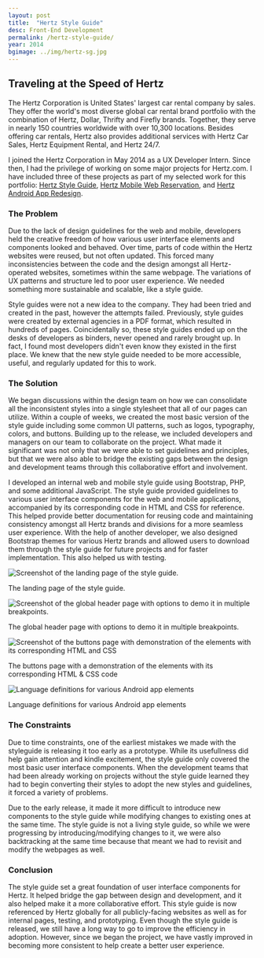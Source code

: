 ```yaml
---
layout: post
title:  "Hertz Style Guide"
desc: Front-End Development
permalink: /hertz-style-guide/
year: 2014
bgimage: ../img/hertz-sg.jpg
---
```

<div class="row">
	<div class="col-md-10 col-md-offset-1">
		<h2 class="heading wow fadeInUp">Traveling at the Speed of Hertz</h2>
		<p class="wow fadeInUp">The Hertz Corporation is United States' largest car rental company by sales. They offer the world's most diverse global car rental brand portfolio with the combination of Hertz, Dollar, Thrifty and Firefly brands. Together, they serve in nearly 150 countries worldwide with over 10,300 locations. Besides offering car rentals, Hertz also provides additional services with Hertz Car Sales, Hertz Equipment Rental, and Hertz 24/7.</p>
		<p class="wow fadeInUp">I joined the Hertz Corporation in May 2014 as a UX Developer Intern. Since then, I had the privilege of working on some major projects for Hertz.com. I have included three of these projects as part of my selected work for this portfolio: <a href="{{site.url}}/hertz-style-guide">Hertz Style Guide</a>, <a href="{{site.url}}/hertz-mobile-res">Hertz Mobile Web Reservation</a>, and <a href="{{site.url}}/hertz-app">Hertz Android App Redesign</a>.</p>
	</div>
</div>
<div class="row">
	<div class="col-md-8 col-md-offset-2">
		<h3 class="heading wow fadeInUp">The Problem</h3>
		<p class="wow fadeInUp">Due to the lack of design guidelines for the web and mobile, developers held the creative freedom of how various user interface elements and components looked and behaved. Over time, parts of code within the Hertz websites were reused, but not often updated. This forced many inconsistencies between the code and the design amongst all Hertz-operated websites, sometimes within the same webpage. The variations of UX patterns and structure led to poor user experience. We needed something more sustainable and scalable, like a style guide.</p>
		<p class="wow fadeInUp">Style guides were not a new idea to the company. They had been tried and created in the past, however the attempts failed. Previously, style guides were created by external agencies in a PDF format, which resulted in hundreds of pages. Coincidentally so, these style guides ended up on the desks of developers as binders, never opened and rarely brought up. In fact, I found most developers didn't even know they existed in the first place. We knew that the new style guide needed to be more accessible, useful, and regularly updated for this to work.</p>
	</div>
</div>
<div class="row">
	<div class="col-md-8 col-md-offset-2">
		<h3 class="heading wow fadeInUp">The Solution</h3>
		<p class="wow fadeInUp">We began discussions within the design team on how we can consolidate all the inconsistent styles into a single stylesheet that all of our pages can utilize. Within a couple of weeks, we created the most basic version of the style guide including some common UI patterns, such as logos, typography, colors, and buttons. Building up to the release, we included developers and managers on our team to collaborate on the project. What made it significant was not only that we were able to set guidelines and principles, but that we were also able to bridge the existing gaps between the design and development teams through this collaborative effort and involvement.</p>
		<p class="wow fadeInUp">I developed an internal web and mobile style guide using Bootstrap, PHP, and some additional JavaScript. The style guide provided guidelines to various user interface components for the web and mobile applications, accompanied by its corresponding code in HTML and CSS for reference. This helped provide better documentation for reusing code and maintaining consistency amongst all Hertz brands and divisions for a more seamless user experience. With the help of another developer, we also designed Bootstrap themes for various Hertz brands and allowed users to download them through the style guide for future projects and for faster implementation. This also helped us with testing.</p>
	</div>
</div>
<div class="row">
	<div class="col-md-12 wow fadeInUp shot">
		<img class="img-responsive" src="{{site.url}}/img/sg-ss1.jpg" alt="Screenshot of the landing page of the style guide."/>
		<p class="text-center">The landing page of the style guide.</p>
	</div>
</div>
<div class="row">
	<div class="col-md-12 wow fadeInUp shot">
		<img class="img-responsive" src="{{site.url}}/img/sg-ss2.jpg" alt="Screenshot of the global header page with options to demo it in multiple breakpoints."/>
		<p class="text-center">The global header page with options to demo it in multiple breakpoints.</p>
	</div>
</div>
<div class="row">
	<div class="col-md-12 wow fadeInUp shot">
		<img class="img-responsive" src="{{site.url}}/img/sg-ss3.jpg" alt="Screenshot of the buttons page with demonstration of the elements with its corresponding HTML and CSS"/>
		<p class="text-center">The buttons page with a demonstration of the elements with its corresponding HTML &amp; CSS code</p>
	</div>
</div>
<div class="row">
	<div class="col-md-12 wow fadeInUp shot">
		<img class="img-responsive" src="{{site.url}}/img/sg-ss4.jpg" alt="Language definitions for various Android app elements"/>
		<p class="text-center">Language definitions for various Android app elements</p>
	</div>
</div>
<div class="row">
	<div class="col-md-8 col-md-offset-2">
		<h3 class="heading wow fadeInUp">The Constraints</h3>
		<p class="wow fadeInUp">Due to time constraints, one of the earliest mistakes we made with the styleguide is releasing it too early as a prototype. While its usefullness did help gain attention and kindle excitement, the style guide only covered the most basic user interface components. When the development teams that had been already working on projects without the style guide learned they had to begin converting their styles to adopt the new styles and guidelines, it forced a variety of problems.</p>
		<p class="wow fadeInUp">Due to the early release, it made it more difficult to introduce new components to the style guide while modifying changes to existing ones at the same time. The style guide is not a living style guide, so while we were progressing by introducing/modifying changes to it, we were also backtracking at the same time because that meant we had to revisit and modify the webpages as well.
		</p>
	</div>
</div>
<div class="row">
	<div class="col-md-8 col-md-offset-2">
		<h3 class="heading wow fadeInUp">Conclusion</h3>
		<p class="wow fadeInUp">The style guide set a great foundation of user interface components for Hertz. It helped bridge the gap between design and development, and it also helped make it a more collaborative effort. This style guide is now referenced by Hertz globally for all publicly-facing websites as well as for internal pages, testing, and prototyping. Even though the style guide is released, we still have a long way to go to improve the efficiency in adoption. However, since we began the project, we have vastly improved in becoming more consistent to help create a better user experience.</p>
	</div>
</div>